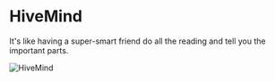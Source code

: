 # HiveMind

It's like having a super-smart friend do all the reading and tell you the important parts.

![HiveMind](https://res.cloudinary.com/dn1q8h2ga/image/upload/v1750369152/hive_2x_tixrhn.webp)
